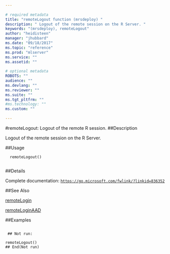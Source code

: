 ```yaml
--- 
 
# required metadata 
title: "remoteLogout function (mrsdeploy) " 
description: " Logout of the remote session on the R Server. " 
keywords: "(mrsdeploy), remoteLogout" 
author: "heidisteen" 
manager: "jhubbard" 
ms.date: "09/18/2017" 
ms.topic: "reference" 
ms.prod: "mlserver" 
ms.service: "" 
ms.assetid: "" 
 
# optional metadata 
ROBOTS: "" 
audience: "" 
ms.devlang: "" 
ms.reviewer: "" 
ms.suite: "" 
ms.tgt_pltfrm: "" 
#ms.technology: "" 
ms.custom: "" 
 
--- 
```

 
 
 
 
 #remoteLogout: Logout of the remote R session. 
 ##Description
 
Logout of the remote session on the R Server.
 
 
 ##Usage

```   
  remoteLogout()
 
```
 
 ##Details
 
Complete documentation: [`https://go.microsoft.com/fwlink/?linkid=836352`](https://go.microsoft.com/fwlink/?linkid=836352)

 
 
 ##See Also
 
[remoteLogin](remoteLogin.md)

[remoteLoginAAD](remoteLoginAAD.md)
   
 ##Examples

 ```
   
  ## Not run:
 
remoteLogout()
 ## End(Not run) 
  
 
```
 
